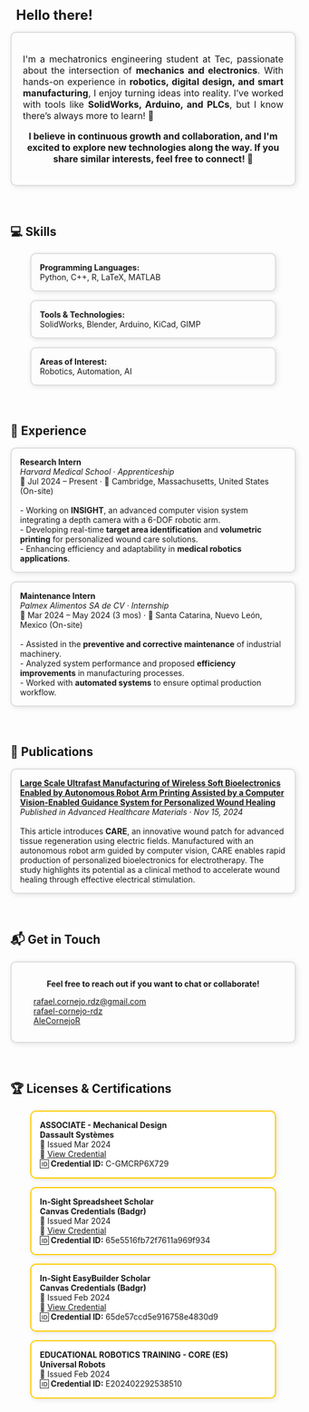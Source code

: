 <!-- Incluir Font Awesome -->
<link rel="stylesheet" href="https://cdnjs.cloudflare.com/ajax/libs/font-awesome/6.5.1/css/all.min.css">

<!-- Título con HTML y Font Awesome -->
<h2 style="display: flex; align-items: center; gap: 10px; font-size: 24px; font-weight: bold; margin-bottom: 15px;">
  <i class="fas fa-hand-wave"></i> Hello there!
</h2>

<!-- Bloque de presentación con estilo uniforme -->
<div style="border: 2px solid #ddd; padding: 20px; border-radius: 10px; box-shadow: 2px 2px 10px rgba(0,0,0,0.1); margin-bottom: 20px;">

  <p style="font-size: 16px; text-align: justify;">
    I'm a mechatronics engineering student at Tec, passionate about the intersection of 
    <b>mechanics and electronics</b>.  
    With hands-on experience in <b>robotics, digital design, and smart manufacturing</b>, 
    I enjoy turning ideas into reality.  
    I’ve worked with tools like <b>SolidWorks, Arduino, and PLCs</b>, 
    but I know there’s always more to learn! 🌱
  </p>

  <p style="font-size: 16px; text-align: center; font-weight: bold;">
    I believe in continuous growth and collaboration, and I'm excited to explore new technologies along the way.  
    If you share similar interests, feel free to connect! 🚀
  </p>

</div>

<br>

## 💻 Skills  

<div style="display: flex; flex-wrap: wrap; gap: 15px; justify-content: center; margin-bottom: 20px;">

  <div style="border: 2px solid #ddd; padding: 15px; width: 100%; max-width: 400px; border-radius: 10px; box-shadow: 2px 2px 10px rgba(0,0,0,0.1);">
    <b>Programming Languages:</b><br> Python, C++, R, LaTeX, MATLAB
  </div>

  <div style="border: 2px solid #ddd; padding: 15px; width: 100%; max-width: 400px; border-radius: 10px; box-shadow: 2px 2px 10px rgba(0,0,0,0.1);">
    <b>Tools & Technologies:</b><br> SolidWorks, Blender, Arduino, KiCad, GIMP
  </div>

  <div style="border: 2px solid #ddd; padding: 15px; width: 100%; max-width: 400px; border-radius: 10px; box-shadow: 2px 2px 10px rgba(0,0,0,0.1);">
    <b>Areas of Interest:</b><br> Robotics, Automation, AI
  </div>

</div>

<br>

## 🔬 Experience  

<div style="display: flex; flex-direction: column; gap: 15px; margin-bottom: 20px;">

  <div style="border: 2px solid #ddd; padding: 15px; border-radius: 10px; box-shadow: 2px 2px 10px rgba(0,0,0,0.1);">
    <b>Research Intern</b><br>
    <i>Harvard Medical School · Apprenticeship</i><br>
    📅 Jul 2024 – Present · 📍 Cambridge, Massachusetts, United States (On-site)<br><br>
    - Working on <b>INSIGHT</b>, an advanced computer vision system integrating a depth camera with a 6-DOF robotic arm.<br>
    - Developing real-time <b>target area identification</b> and <b>volumetric printing</b> for personalized wound care solutions.<br>
    - Enhancing efficiency and adaptability in <b>medical robotics applications</b>.
  </div>

  <div style="border: 2px solid #ddd; padding: 15px; border-radius: 10px; box-shadow: 2px 2px 10px rgba(0,0,0,0.1);">
    <b>Maintenance Intern</b><br>
    <i>Palmex Alimentos SA de CV · Internship</i><br>
    📅 Mar 2024 – May 2024 (3 mos) · 📍 Santa Catarina, Nuevo León, Mexico (On-site)<br><br>
    - Assisted in the <b>preventive and corrective maintenance</b> of industrial machinery.<br>
    - Analyzed system performance and proposed <b>efficiency improvements</b> in manufacturing processes.<br>
    - Worked with <b>automated systems</b> to ensure optimal production workflow.
  </div>

</div>

<br>

## 📄 Publications  

<div style="border: 2px solid #ddd; padding: 15px; border-radius: 10px; box-shadow: 2px 2px 10px rgba(0,0,0,0.1); margin-bottom: 20px;">
  <b><a href="https://doi.org/10.1002/adhm.202401735">
  Large Scale Ultrafast Manufacturing of Wireless Soft Bioelectronics Enabled by Autonomous Robot Arm Printing Assisted by a Computer Vision-Enabled Guidance System for Personalized Wound Healing</a></b><br>
  <i>Published in Advanced Healthcare Materials · Nov 15, 2024</i><br><br>
  This article introduces <b>CARE</b>, an innovative wound patch for advanced tissue regeneration using electric fields.  
  Manufactured with an autonomous robot arm guided by computer vision, CARE enables rapid production of  
  personalized bioelectronics for electrotherapy. The study highlights its potential as a clinical method to  
  accelerate wound healing through effective electrical stimulation.
</div>

<br>

## 📬 Get in Touch  

<div style="border: 2px solid #ddd; padding: 15px; border-radius: 10px; box-shadow: 2px 2px 10px rgba(0,0,0,0.1); margin-bottom: 20px;">
  <p style="font-weight: bold; text-align: center;">Feel free to reach out if you want to chat or collaborate!</p>

  <ul style="list-style-type: none;">
    <li> <a href="mailto:rafael.cornejo.rdz@gmail.com"><i class="fas fa-envelope"></i> rafael.cornejo.rdz@gmail.com</a></li>
    <li> <a href="https://www.linkedin.com/in/rafael-cornejo-rdz"><i class="fab fa-linkedin"></i> rafael-cornejo-rdz</a></li>
    <li> <a href="https://github.com/AleCornejoR"><i class="fab fa-github"></i> AleCornejoR</a></li>
  </ul>
</div>

<br>

## 🏆 Licenses & Certifications  

<div style="display: flex; flex-wrap: wrap; gap: 15px; justify-content: center;">

  <div style="border: 2px solid #ffcc00; padding: 15px; width: 100%; max-width: 400px; border-radius: 10px; box-shadow: 2px 2px 10px rgba(0,0,0,0.1); background: #fff;">
    <strong>ASSOCIATE - Mechanical Design</strong><br>
    <b>Dassault Systèmes</b><br>
    📅 Issued Mar 2024<br>
    🔗 <a href="https://cv.virtualtester.com/qr/?b=SLDWRKS&i=C-GMCRP6X729">View Credential</a><br>
    🆔 <b>Credential ID:</b> C-GMCRP6X729
  </div>

  <div style="border: 2px solid #ffcc00; padding: 15px; width: 100%; max-width: 400px; border-radius: 10px; box-shadow: 2px 2px 10px rgba(0,0,0,0.1); background: #fff;">
    <strong>In-Sight Spreadsheet Scholar</strong><br>
    <b>Canvas Credentials (Badgr)</b><br>
    📅 Issued Mar 2024<br>
    🔗 <a href="https://api.badgr.io/public/assertions/U29-szh_ShyKUIMyCy-Zfw?identity__email=a00830973%40tec.mx">View Credential</a><br>
    🆔 <b>Credential ID:</b> 65e5516fb72f7611a969f934
  </div>

  <div style="border: 2px solid #ffcc00; padding: 15px; width: 100%; max-width: 400px; border-radius: 10px; box-shadow: 2px 2px 10px rgba(0,0,0,0.1); background: #fff;">
    <strong>In-Sight EasyBuilder Scholar</strong><br>
    <b>Canvas Credentials (Badgr)</b><br>
    📅 Issued Feb 2024<br>
    🔗 <a href="https://api.badgr.io/public/assertions/mvssYe59TsW1AbgtD44BNQ?identity__email=a00830973%40tec.mx">View Credential</a><br>
    🆔 <b>Credential ID:</b> 65de57ccd5e916758e4830d9
  </div>

  <div style="border: 2px solid #ffcc00; padding: 15px; width: 100%; max-width: 400px; border-radius: 10px; box-shadow: 2px 2px 10px rgba(0,0,0,0.1); background: #fff;">
    <strong>EDUCATIONAL ROBOTICS TRAINING - CORE (ES)</strong><br>
    <b>Universal Robots</b><br>
    📅 Issued Feb 2024<br>
    🆔 <b>Credential ID:</b> E202402292538510
  </div>

</div>
